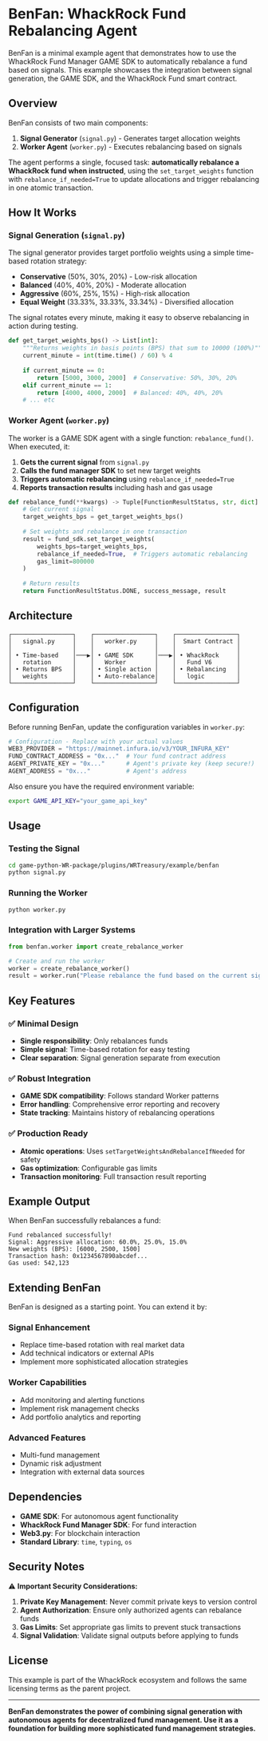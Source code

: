 # BenFan: WhackRock Fund Rebalancing Agent

BenFan is a minimal example agent that demonstrates how to use the WhackRock Fund Manager GAME SDK to automatically rebalance a fund based on signals. This example showcases the integration between signal generation, the GAME SDK, and the WhackRock Fund smart contract.

## Overview

BenFan consists of two main components:
1. **Signal Generator** (`signal.py`) - Generates target allocation weights
2. **Worker Agent** (`worker.py`) - Executes rebalancing based on signals

The agent performs a single, focused task: **automatically rebalance a WhackRock fund when instructed**, using the `set_target_weights` function with `rebalance_if_needed=True` to update allocations and trigger rebalancing in one atomic transaction.

## How It Works

### Signal Generation (`signal.py`)

The signal generator provides target portfolio weights using a simple time-based rotation strategy:

- **Conservative** (50%, 30%, 20%) - Low-risk allocation
- **Balanced** (40%, 40%, 20%) - Moderate allocation
- **Aggressive** (60%, 25%, 15%) - High-risk allocation  
- **Equal Weight** (33.33%, 33.33%, 33.34%) - Diversified allocation

The signal rotates every minute, making it easy to observe rebalancing in action during testing.

```python
def get_target_weights_bps() -> List[int]:
    """Returns weights in basis points (BPS) that sum to 10000 (100%)"""
    current_minute = int(time.time() / 60) % 4
    
    if current_minute == 0:
        return [5000, 3000, 2000]  # Conservative: 50%, 30%, 20%
    elif current_minute == 1:
        return [4000, 4000, 2000]  # Balanced: 40%, 40%, 20%
    # ... etc
```

### Worker Agent (`worker.py`)

The worker is a GAME SDK agent with a single function: `rebalance_fund()`. When executed, it:

1. **Gets the current signal** from `signal.py`
2. **Calls the fund manager SDK** to set new target weights
3. **Triggers automatic rebalancing** using `rebalance_if_needed=True`
4. **Reports transaction results** including hash and gas usage

```python
def rebalance_fund(**kwargs) -> Tuple[FunctionResultStatus, str, dict]:
    # Get current signal
    target_weights_bps = get_target_weights_bps()
    
    # Set weights and rebalance in one transaction
    result = fund_sdk.set_target_weights(
        weights_bps=target_weights_bps,
        rebalance_if_needed=True,  # Triggers automatic rebalancing
        gas_limit=800000
    )
    
    # Return results
    return FunctionResultStatus.DONE, success_message, result
```

## Architecture

```
┌─────────────────┐    ┌─────────────────┐    ┌─────────────────┐
│   signal.py     │    │   worker.py     │    │  Smart Contract │
│                 │    │                 │    │                 │
│ • Time-based    │───▶│ • GAME SDK      │───▶│ • WhackRock     │
│   rotation      │    │   Worker        │    │   Fund V6       │
│ • Returns BPS   │    │ • Single action │    │ • Rebalancing   │
│   weights       │    │ • Auto-rebalance│    │   logic         │
└─────────────────┘    └─────────────────┘    └─────────────────┘
```

## Configuration

Before running BenFan, update the configuration variables in `worker.py`:

```python
# Configuration - Replace with your actual values
WEB3_PROVIDER = "https://mainnet.infura.io/v3/YOUR_INFURA_KEY"
FUND_CONTRACT_ADDRESS = "0x..."  # Your fund contract address
AGENT_PRIVATE_KEY = "0x..."      # Agent's private key (keep secure!)
AGENT_ADDRESS = "0x..."          # Agent's address
```

Also ensure you have the required environment variable:
```bash
export GAME_API_KEY="your_game_api_key"
```

## Usage

### Testing the Signal
```bash
cd game-python-WR-package/plugins/WRTreasury/example/benfan
python signal.py
```

### Running the Worker
```bash
python worker.py
```

### Integration with Larger Systems
```python
from benfan.worker import create_rebalance_worker

# Create and run the worker
worker = create_rebalance_worker()
result = worker.run("Please rebalance the fund based on the current signal")
```

## Key Features

### ✅ Minimal Design
- **Single responsibility**: Only rebalances funds
- **Simple signal**: Time-based rotation for easy testing
- **Clear separation**: Signal generation separate from execution

### ✅ Robust Integration  
- **GAME SDK compatibility**: Follows standard Worker patterns
- **Error handling**: Comprehensive error reporting and recovery
- **State tracking**: Maintains history of rebalancing operations

### ✅ Production Ready
- **Atomic operations**: Uses `setTargetWeightsAndRebalanceIfNeeded` for safety
- **Gas optimization**: Configurable gas limits
- **Transaction monitoring**: Full transaction result reporting

## Example Output

When BenFan successfully rebalances a fund:

```
Fund rebalanced successfully!
Signal: Aggressive allocation: 60.0%, 25.0%, 15.0%
New weights (BPS): [6000, 2500, 1500]
Transaction hash: 0x1234567890abcdef...
Gas used: 542,123
```

## Extending BenFan

BenFan is designed as a starting point. You can extend it by:

### Signal Enhancement
- Replace time-based rotation with real market data
- Add technical indicators or external APIs
- Implement more sophisticated allocation strategies

### Worker Capabilities  
- Add monitoring and alerting functions
- Implement risk management checks
- Add portfolio analytics and reporting

### Advanced Features
- Multi-fund management
- Dynamic risk adjustment
- Integration with external data sources

## Dependencies

- **GAME SDK**: For autonomous agent functionality
- **WhackRock Fund Manager SDK**: For fund interaction
- **Web3.py**: For blockchain interaction
- **Standard Library**: `time`, `typing`, `os`

## Security Notes

⚠️ **Important Security Considerations:**

1. **Private Key Management**: Never commit private keys to version control
2. **Agent Authorization**: Ensure only authorized agents can rebalance funds
3. **Gas Limits**: Set appropriate gas limits to prevent stuck transactions
4. **Signal Validation**: Validate signal outputs before applying to funds

## License

This example is part of the WhackRock ecosystem and follows the same licensing terms as the parent project.

---

**BenFan demonstrates the power of combining signal generation with autonomous agents for decentralized fund management. Use it as a foundation for building more sophisticated fund management strategies.**